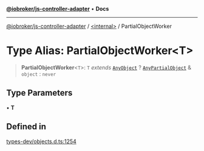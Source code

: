 [**@iobroker/js-controller-adapter**](../../README.md) • **Docs**

***

[@iobroker/js-controller-adapter](../../globals.md) / [\<internal\>](../README.md) / PartialObjectWorker

# Type Alias: PartialObjectWorker\<T\>

> **PartialObjectWorker**\<`T`\>: `T` *extends* [`AnyObject`](AnyObject.md) ? [`AnyPartialObject`](AnyPartialObject.md) & `object` : `never`

## Type Parameters

• **T**

## Defined in

[types-dev/objects.d.ts:1254](https://github.com/ioBroker/ioBroker.js-controller/blob/db3148f4f009815e1f45f53311ac77bd26045ce1/packages/types-dev/objects.d.ts#L1254)
